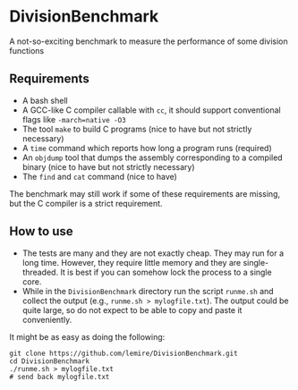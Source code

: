 # DivisionBenchmark
A not-so-exciting benchmark to measure the performance of some division functions


## Requirements

- A bash shell
- A GCC-like C compiler callable with `cc`, it should support conventional flags like  `-march=native -O3`
- The tool `make` to build C programs (nice to have but not strictly necessary)
- A `time` command which reports how long a program runs (required)
- An `objdump` tool that dumps the assembly corresponding to a compiled binary  (nice to have but not strictly necessary)
- The `find` and  `cat` command (nice to have)

The benchmark may still work if some of these requirements are missing, but the C compiler is a strict requirement.

## How to use

- The tests are many and they are not exactly cheap. They may run for a long time.  However, they require little memory and they are single-threaded. It is best if you can somehow lock the process to a single core.
- While in the `DivisionBenchmark` directory run the script `runme.sh` and collect the output (e.g.,  `runme.sh > mylogfile.txt`). The output could be quite large, so do not expect to be able to copy and paste it conveniently.

It might be as easy as doing the following:

```
git clone https://github.com/lemire/DivisionBenchmark.git
cd DivisionBenchmark
./runme.sh > mylogfile.txt
# send back mylogfile.txt
```

